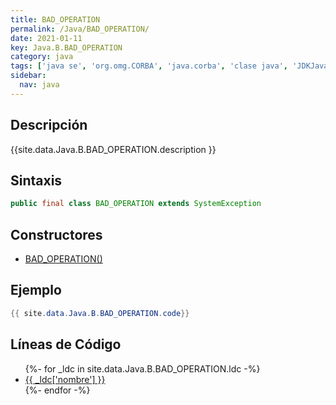 ```yaml
---
title: BAD_OPERATION
permalink: /Java/BAD_OPERATION/
date: 2021-01-11
key: Java.B.BAD_OPERATION
category: java
tags: ['java se', 'org.omg.CORBA', 'java.corba', 'clase java', 'JDKJava 1.2']
sidebar: 
  nav: java
---
```


## Descripción
{{site.data.Java.B.BAD_OPERATION.description }}

## Sintaxis
~~~java
public final class BAD_OPERATION extends SystemException
~~~

## Constructores
* [BAD_OPERATION()](/Java/BAD_OPERATION/BAD_OPERATION/)

## Ejemplo
~~~java
{{ site.data.Java.B.BAD_OPERATION.code}}
~~~

## Líneas de Código
<ul>
{%- for _ldc in site.data.Java.B.BAD_OPERATION.ldc -%}
   <li>
       <a href="{{_ldc['url'] }}">{{ _ldc['nombre'] }}</a>
   </li>
{%- endfor -%}
</ul>
